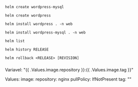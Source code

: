 ```helm create wordpress-mysql```

```helm create wordpress```

```helm install wordpress . -n web```

```helm install wordpress-mysql . -n web```

```helm list```

```helm history RELEASE``` 

```helm rollback <RELEASE> [REVISION]```


###

Variavel:
"{{ .Values.image.repository }}:{{ .Values.image.tag  }}"


Values: 
image:
  repository: nginx
  pullPolicy: IfNotPresent
  tag: ""





